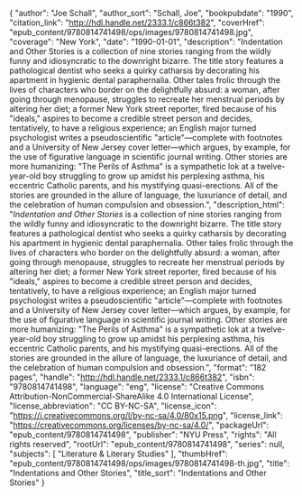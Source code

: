 {
  "author": "Joe Schall",
  "author_sort": "Schall, Joe",
  "bookpubdate": "1990",
  "citation_link": "http://hdl.handle.net/2333.1/c866t382",
  "coverHref": "epub_content/9780814741498/ops/images/9780814741498.jpg",
  "coverage": "New York",
  "date": "1990-01-01",
  "description": "Indentation and Other Stories is a collection of nine stories ranging from the wildly funny and idiosyncratic to the downright bizarre.  The title story features a pathological dentist who seeks a quirky catharsis by decorating his apartment in hygienic dental paraphernalia.  Other tales frolic through the lives of characters who border on the delightfully absurd: a woman, after going through menopause, struggles to recreate her menstrual periods by altering her diet; a former New York street reporter, fired because of his \"ideals,\" aspires to become a credible street person and decides, tentatively, to have a religious experience; an English major turned psychologist writes a pseudoscientific \"article\"—complete with footnotes and a University of New Jersey cover letter—which argues, by example, for the use of figurative language in scientific journal writing.  Other stories are more humanizing: \"The Perils of Asthma\" is a sympathetic lok at a twelve-year-old boy struggling to grow up amidst his perplexing asthma, his eccentric Catholic parents, and his mystifying quasi-erections.  All of the stories are grounded in the allure of language, the luxuriance of detail, and the celebration of human compulsion and obsession.",
  "description_html": "<i>Indentation and Other Stories</i> is a collection of nine stories ranging from the wildly funny and idiosyncratic to the downright bizarre.  The title story features a pathological dentist who seeks a quirky catharsis by decorating his apartment in hygienic dental paraphernalia.  Other tales frolic through the lives of characters who border on the delightfully absurd: a woman, after going through menopause, struggles to recreate her menstrual periods by altering her diet; a former New York street reporter, fired because of his \"ideals,\" aspires to become a credible street person and decides, tentatively, to have a religious experience; an English major turned psychologist writes a pseudoscientific \"article\"—complete with footnotes and a University of New Jersey cover letter—which argues, by example, for the use of figurative language in scientific journal writing.  Other stories are more humanizing: \"The Perils of Asthma\" is a sympathetic lok at a twelve-year-old boy struggling to grow up amidst his perplexing asthma, his eccentric Catholic parents, and his mystifying quasi-erections.  All of the stories are grounded in the allure of language, the luxuriance of detail, and the celebration of human compulsion and obsession.",
  "format": "182 pages",
  "handle": "http://hdl.handle.net/2333.1/c866t382",
  "isbn": "9780814741498",
  "language": "eng",
  "license": "Creative Commons Attribution-NonCommercial-ShareAlike 4.0 International License",
  "license_abbreviation": "CC BY-NC-SA",
  "license_icon": "https://i.creativecommons.org/l/by-nc-sa/4.0/80x15.png",
  "license_link": "https://creativecommons.org/licenses/by-nc-sa/4.0/",
  "packageUrl": "epub_content/9780814741498",
  "publisher": "NYU Press",
  "rights": "All rights reserved",
  "rootUrl": "epub_content/9780814741498",
  "series": null,
  "subjects": [
    "Literature & Literary Studies"
  ],
  "thumbHref": "epub_content/9780814741498/ops/images/9780814741498-th.jpg",
  "title": "Indentations and Other Stories",
  "title_sort": "Indentations and Other Stories"
}
